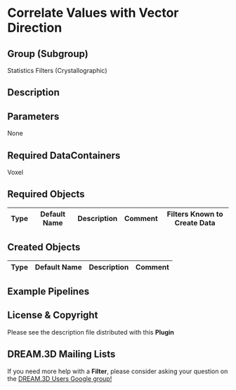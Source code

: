 Correlate Values with Vector Direction 
======

## Group (Subgroup) ##

Statistics Filters (Crystallographic)

## Description ##


## Parameters ##

None

## Required DataContainers ##

Voxel

## Required Objects ##

| Type | Default Name | Description | Comment | Filters Known to Create Data |
|------|--------------|-------------|---------|-----|


## Created Objects ##

| Type | Default Name | Description | Comment |
|------|--------------|---------|--------|


## Example Pipelines ##



## License & Copyright ##

Please see the description file distributed with this **Plugin**

## DREAM.3D Mailing Lists ##

If you need more help with a **Filter**, please consider asking your question on the [DREAM.3D Users Google group!](https://groups.google.com/forum/?hl=en#!forum/dream3d-users)


